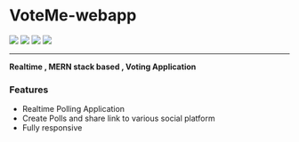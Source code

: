 # VoteMe-webapp

[![](https://img.shields.io/badge/React-20232A?style=for-the-badge&logo=react&logoColor=61DAFB)](https://reactjs.org/) [![](https://img.shields.io/badge/Node.js-43853D?style=for-the-badge&logo=node.js&logoColor=white)](https://nodejs.org/en/)  [![](https://img.shields.io/badge/Express.js-000000?style=for-the-badge&logo=express&logoColor=white)](https://expressjs.com/)         [![](https://img.shields.io/badge/MongoDB-4EA94B?style=for-the-badge&logo=mongodb&logoColor=white)](https://www.mongodb.com/)

---
**Realtime , MERN stack based , Voting Application**

### Features

- Realtime Polling Application
- Create Polls and share link to various social platform
- Fully responsive

